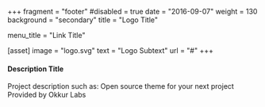 +++
fragment = "footer"
#disabled = true
date = "2016-09-07"
weight = 130
background = "secondary"
title = "Logo Title"

menu_title = "Link Title"

[asset]
  image = "logo.svg"
  text = "Logo Subtext"
  url = "#"
+++

#### Description Title

Project description such as:
Open source theme for your next project
Provided by Okkur Labs
